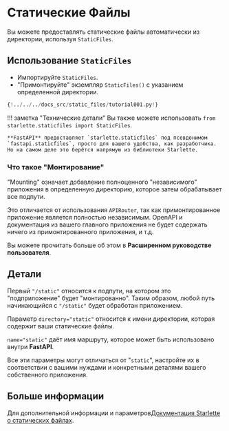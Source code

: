 # Статические Файлы

Вы можете предоставлять статические файлы автоматически из директории, используя `StaticFiles`.

## Использование `StaticFiles`

* Импортируйте `StaticFiles`.
* "Примонтируйте" экземпляр `StaticFiles()` с указанием определенной директории.

```Python hl_lines="2  6"
{!../../../docs_src/static_files/tutorial001.py!}
```

!!! заметка "Технические детали"
    Вы также можете использовать `from starlette.staticfiles import StaticFiles`.

    **FastAPI** предоставляет `starlette.staticfiles` под псевдонимом `fastapi.staticfiles`, просто для вашего удобства, как разработчика. Но на самом деле это берётся напрямую из библиотеки Starlette.

### Что такое "Монтирование"

"Mounting" означает добавление полноценного "независимого" приложения в определенную директорию, которое затем обрабатывает все подпути.

Это отличается от использования `APIRouter`, так как примонтированное приложение является полностью независимым.
OpenAPI и документация из вашего главного приложения не будет содержать ничего из примонтированного приложения, и т.д.

Вы можете прочитать больше об этом в **Расширенном руководстве пользователя**.

## Детали

Первый `"/static"` относится к подпути, на котором это "подприложение" будет "монтированно". Таким образом, любой путь начинающийся с `"/static"` будет обработан приложением.

Параметр `directory="static"` относится к имени директории, которая содержит ваши статические файлы.

`name="static"` даёт имя маршруту, которое может быть использовано внутри **FastAPI**.

Все эти параметры могут отличаться от "`static`", настройте их в соответствии с вашими нуждами и конкретными деталями вашего собственного приложения.

## Больше информации

Для дополнительной информации и параметров<a href="https://www.starlette.io/staticfiles/" class="external-link" target="_blank">Документация Starlette о статических файлах</a>.
